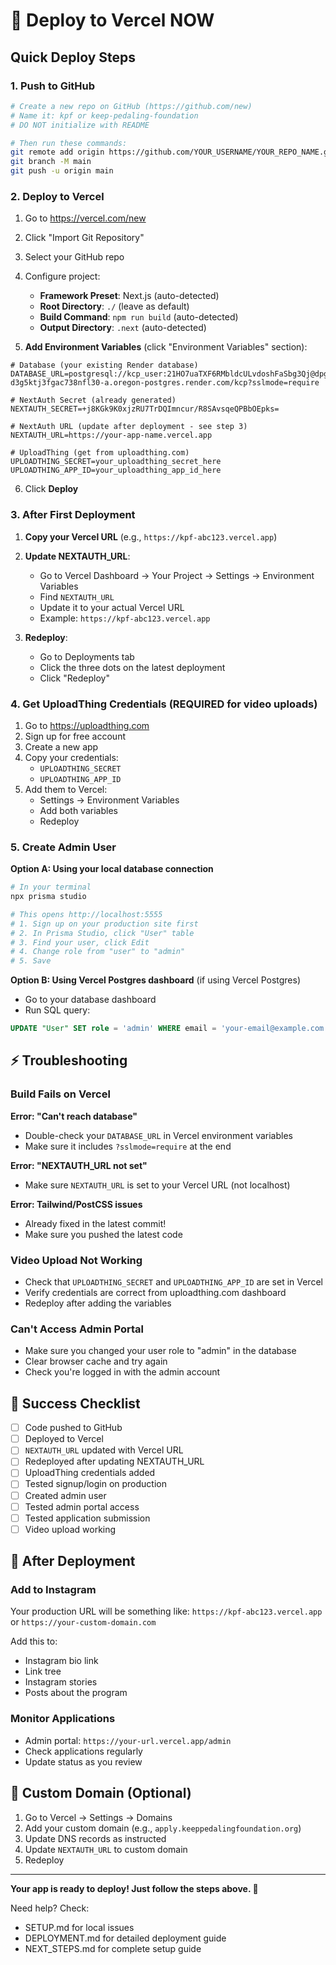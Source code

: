 # 🚀 Deploy to Vercel NOW

## Quick Deploy Steps

### 1. Push to GitHub

```bash
# Create a new repo on GitHub (https://github.com/new)
# Name it: kpf or keep-pedaling-foundation
# DO NOT initialize with README

# Then run these commands:
git remote add origin https://github.com/YOUR_USERNAME/YOUR_REPO_NAME.git
git branch -M main
git push -u origin main
```

### 2. Deploy to Vercel

1. Go to https://vercel.com/new
2. Click "Import Git Repository"
3. Select your GitHub repo
4. Configure project:
   - **Framework Preset**: Next.js (auto-detected)
   - **Root Directory**: `./` (leave as default)
   - **Build Command**: `npm run build` (auto-detected)
   - **Output Directory**: `.next` (auto-detected)

5. **Add Environment Variables** (click "Environment Variables" section):

```env
# Database (your existing Render database)
DATABASE_URL=postgresql://kcp_user:21HO7uaTXF6RMbldcULvdoshFaSbg3Qj@dpg-d3g5ktj3fgac738nfl30-a.oregon-postgres.render.com/kcp?sslmode=require

# NextAuth Secret (already generated)
NEXTAUTH_SECRET=+j8KGk9K0xjzRU7TrDQImncur/R8SAvsqeQPBbOEpks=

# NextAuth URL (update after deployment - see step 3)
NEXTAUTH_URL=https://your-app-name.vercel.app

# UploadThing (get from uploadthing.com)
UPLOADTHING_SECRET=your_uploadthing_secret_here
UPLOADTHING_APP_ID=your_uploadthing_app_id_here
```

6. Click **Deploy**

### 3. After First Deployment

1. **Copy your Vercel URL** (e.g., `https://kpf-abc123.vercel.app`)

2. **Update NEXTAUTH_URL**:
   - Go to Vercel Dashboard → Your Project → Settings → Environment Variables
   - Find `NEXTAUTH_URL`
   - Update it to your actual Vercel URL
   - Example: `https://kpf-abc123.vercel.app`

3. **Redeploy**:
   - Go to Deployments tab
   - Click the three dots on the latest deployment
   - Click "Redeploy"

### 4. Get UploadThing Credentials (REQUIRED for video uploads)

1. Go to https://uploadthing.com
2. Sign up for free account
3. Create a new app
4. Copy your credentials:
   - `UPLOADTHING_SECRET`
   - `UPLOADTHING_APP_ID`
5. Add them to Vercel:
   - Settings → Environment Variables
   - Add both variables
   - Redeploy

### 5. Create Admin User

**Option A: Using your local database connection**
```bash
# In your terminal
npx prisma studio

# This opens http://localhost:5555
# 1. Sign up on your production site first
# 2. In Prisma Studio, click "User" table
# 3. Find your user, click Edit
# 4. Change role from "user" to "admin"
# 5. Save
```

**Option B: Using Vercel Postgres dashboard** (if using Vercel Postgres)
- Go to your database dashboard
- Run SQL query:
```sql
UPDATE "User" SET role = 'admin' WHERE email = 'your-email@example.com';
```

## ⚡ Troubleshooting

### Build Fails on Vercel

**Error: "Can't reach database"**
- Double-check your `DATABASE_URL` in Vercel environment variables
- Make sure it includes `?sslmode=require` at the end

**Error: "NEXTAUTH_URL not set"**
- Make sure `NEXTAUTH_URL` is set to your Vercel URL (not localhost)

**Error: Tailwind/PostCSS issues**
- Already fixed in the latest commit!
- Make sure you pushed the latest code

### Video Upload Not Working

- Check that `UPLOADTHING_SECRET` and `UPLOADTHING_APP_ID` are set in Vercel
- Verify credentials are correct from uploadthing.com dashboard
- Redeploy after adding the variables

### Can't Access Admin Portal

- Make sure you changed your user role to "admin" in the database
- Clear browser cache and try again
- Check you're logged in with the admin account

## 🎯 Success Checklist

- [ ] Code pushed to GitHub
- [ ] Deployed to Vercel
- [ ] `NEXTAUTH_URL` updated with Vercel URL
- [ ] Redeployed after updating NEXTAUTH_URL
- [ ] UploadThing credentials added
- [ ] Tested signup/login on production
- [ ] Created admin user
- [ ] Tested admin portal access
- [ ] Tested application submission
- [ ] Video upload working

## 📱 After Deployment

### Add to Instagram

Your production URL will be something like:
`https://kpf-abc123.vercel.app` or `https://your-custom-domain.com`

Add this to:
- Instagram bio link
- Link tree
- Instagram stories
- Posts about the program

### Monitor Applications

- Admin portal: `https://your-url.vercel.app/admin`
- Check applications regularly
- Update status as you review

## 🔧 Custom Domain (Optional)

1. Go to Vercel → Settings → Domains
2. Add your custom domain (e.g., `apply.keeppedalingfoundation.org`)
3. Update DNS records as instructed
4. Update `NEXTAUTH_URL` to custom domain
5. Redeploy

---

**Your app is ready to deploy! Just follow the steps above. 🚀**

Need help? Check:
- SETUP.md for local issues
- DEPLOYMENT.md for detailed deployment guide
- NEXT_STEPS.md for complete setup guide
